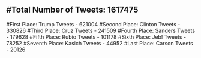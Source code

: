 #Total Number of Tweets: 1617475 
---
#First Place: Trump Tweets - 621004
#Second Place: Clinton Tweets - 330826
#Third Place: Cruz Tweets - 241509
#Fourth Place: Sanders Tweets - 179628
#Fifth Place: Rubio Tweets - 101178
#Sixth Place: Jeb! Tweets - 78252
#Seventh Place: Kasich Tweets - 44952
#Last Place: Carson Tweets - 20126
